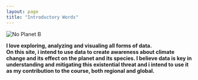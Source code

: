 ```yaml
---
layout: page
title: "Introductory Words"
---
```


![No Planet B](https://www.ugent.be/img/dcom/tijdelijke-beelden/klimaatprotest.jpg)

**I love exploring, analyzing and visualing all forms of data.  
On this site, i intend to use data to create awareness about
climate change and its effect on the planet and its species.
I believe data is key in understanding and mitigating this existential threat
and i intend to use it as my contribution to the course, both regional and global.**

